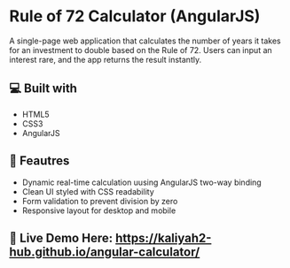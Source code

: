 # Rule of 72 Calculator (AngularJS)

A single-page web application that calculates the number of years it takes for an investment to double based on the Rule of 72. Users can input an interest rare, and the app returns the result instantly.

## 💻 Built with
- HTML5
- CSS3
- AngularJS

##  🌟 Feautres
- Dynamic real-time calculation uusing AngularJS two-way binding
- Clean UI styled with CSS readability
- Form validation to prevent division by zero
- Responsive layout for desktop and mobile

##  📍 Live Demo Here: https://kaliyah2-hub.github.io/angular-calculator/ 
